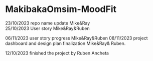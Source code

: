 # MakibakaOmsim-MoodFit
 23/10/2023 repo name update Mike&Ray  
 25/10/2023 User story Mike&Ray&Ruben 
 
 06/11/2023 user story progress Mike&Ray&Ruben
 08/11/2023 project dashboard and design plan finalization Mike&Ray& Ruben.
 
 12/10/2023 finished the project by Ruben Ancheta
